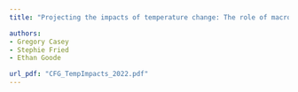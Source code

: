 ```yaml
---
title: "Projecting the impacts of temperature change: The role of macroeconomic dynamics (Revision requested, IMF Economic Review)"

authors:
- Gregory Casey
- Stephie Fried
- Ethan Goode

url_pdf: "CFG_TempImpacts_2022.pdf"
---
```

